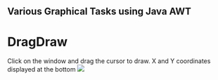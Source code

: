 ## Various Graphical Tasks using Java AWT

# DragDraw
Click on the window and drag the cursor to draw. X and Y coordinates displayed at the bottom 
![](Drag.gif)
